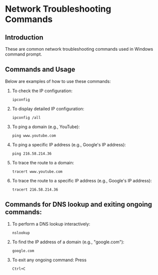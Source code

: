 # Network Troubleshooting Commands

## Introduction
These are common network troubleshooting commands used in Windows command prompt.

## Commands and Usage
Below are examples of how to use these commands:

1. To check the IP configuration:
    ```
    ipconfig
    ```

2. To display detailed IP configuration:
    ```
    ipconfig /all
    ```

3. To ping a domain (e.g., YouTube):
    ```
    ping www.youtube.com
    ```

4. To ping a specific IP address (e.g., Google's IP address):
    ```
    ping 216.58.214.36
    ```

5. To trace the route to a domain:
    ```
    tracert www.youtube.com
    ```

6. To trace the route to a specific IP address (e.g., Google's IP address):
    ```
    tracert 216.58.214.36
    ```

## Commands for DNS lookup and exiting ongoing commands:

1. To perform a DNS lookup interactively:
    ```
    nslookup
    ```

2. To find the IP address of a domain (e.g., "google.com"):
    ```
    google.com
    ```

3. To exit any ongoing command: Press
   ```
   Ctrl+C
   ```


